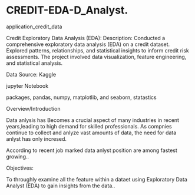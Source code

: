 # CREDIT-EDA-D_Analyst.

application_credit_data

Credit Exploratory Data Analysis (EDA):  Description: Conducted a comprehensive exploratory data analysis (EDA) on a credit dataset. Explored patterns, relationships, and statistical insights to inform credit risk assessments. The project involved data visualization, feature engineering, and statistical analysis.

Data Source: Kaggle

jupyter Notebook

packages, pandas, numpy, matplotlib, and seaborn, statastics

Overview/Introduction

Data anlysis has Becomes a crucial aspect of many industries in recent years,leading to high demand for skilled professionals. As compnies continue to collect and anlyze vast amounts of data, the need for data anlyst has only incresed.

According to recent job marked data anlyst position are among fastest growing..

Objectives: 

To throughly examine all the feature within a dataet using Exploratory Data Analyst (EDA) to gain insights from the data..
